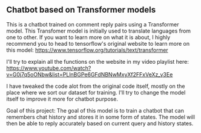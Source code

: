 Chatbot based on Transformer models
---

This is a chatbot trained on comment reply pairs using a Transformer model.
This Transfomer model is initially used to translate languages from one to other. If you want to learn more on what it is about, I highly recommend you to head to tensorflow's original website to learn more on this model:
https://www.tensorflow.org/tutorials/text/transformer

I'll try to explain all the functions on the website in my video playlist here: https://www.youtube.com/watch?v=G0j7q5oONbw&list=PLlnBGPe6GFdNBNwMxyXf2FFxVeXz_y3Ee

I have tweaked the code alot from the original code itself, mostly on the place where we sort our dataset for training. I'll try to change the model itself to improve it more for chatbot purpose.

Goal of this project:
The goal of this model is to train a chatbot that can remembers chat history and stores it in some form of states. The model will then be able to reply accurately based on current query and history states.